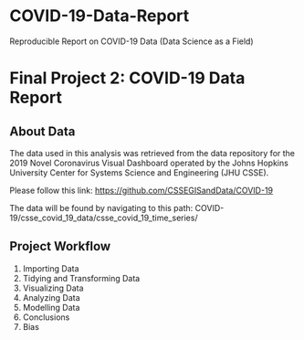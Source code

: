 # COVID-19-Data-Report
Reproducible Report on COVID-19 Data (Data Science as a Field)

# Final Project 2: COVID-19 Data Report

## About Data

The data used in this analysis was retrieved from the data repository for the 2019 Novel Coronavirus Visual Dashboard operated by the Johns Hopkins University Center for Systems Science and Engineering (JHU CSSE).

Please follow this link:
https://github.com/CSSEGISandData/COVID-19 

The data will be found by navigating to this path: COVID-19/csse_covid_19_data/csse_covid_19_time_series/

## Project Workflow

1. Importing Data
2. Tidying and Transforming Data
3. Visualizing Data
4. Analyzing Data
5. Modelling Data
6. Conclusions
7. Bias

